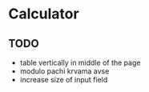 # Calculator

## TODO 
- table vertically in middle of the page
- modulo pachi krvama avse
- increase size of input field